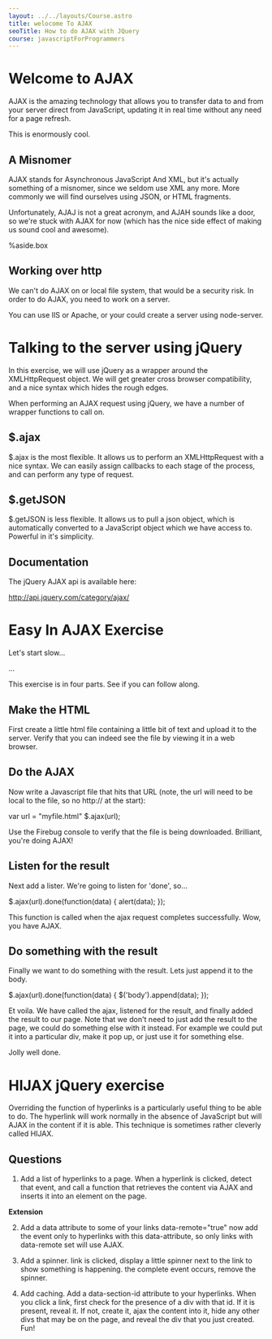 ```yaml
---
layout: ../../layouts/Course.astro
title: welocome To AJAX
seoTitle: How to do AJAX with JQuery
course: javascriptForProgrammers
---
```


# Welcome to AJAX

AJAX is the amazing technology that allows you to transfer data to and from your server direct from JavaScript, updating it in real time without any need for a page refresh.

This is enormously cool.

## A Misnomer

AJAX stands for Asynchronous JavaScript And XML, but it's actually something of a misnomer, since we seldom use XML any more. More commonly we will find ourselves using JSON, or HTML fragments.

Unfortunately, AJAJ is not a great acronym, and AJAH sounds like a door, so we're stuck with AJAX for now (which has the nice side effect of making us sound cool and awesome).

%aside.box

## Working over http

We can't do AJAX on or local file system, that would be a security risk. In order to do AJAX, you need to work on a server.

You can use IIS or Apache, or your could create a server using node-server.

# Talking to the server using jQuery

In this exercise, we will use jQuery as a wrapper around the XMLHttpRequest object. We will get greater cross browser compatibility, and a nice syntax which hides the rough edges.

When performing an AJAX request using jQuery, we have a number of wrapper functions to call on.

## $.ajax

$.ajax is the most flexible. It allows us to perform an XMLHttpRequest with a nice syntax. We can easily assign callbacks to each stage of the process, and can perform any type of request.

## $.getJSON

$.getJSON is less flexible. It allows us to pull a json object, which is automatically converted to a JavaScript object which we have access to. Powerful in it's simplicity.

## Documentation

The jQuery AJAX api is available here:

http://api.jquery.com/category/ajax/

# Easy In AJAX Exercise

Let's start slow...

...

This exercise is in four parts. See if you can follow along.

## Make the HTML

First create a little html file containing a little bit of text and upload it to the server. Verify that you can indeed see the file by viewing it in a web browser.

## Do the AJAX

Now write a Javascript file that hits that URL (note, the url will need to be local to the file, so no http:// at the start):

var url = "myfile.html"
$.ajax(url);

Use the Firebug console to verify that the file is being downloaded. Brilliant, you're doing AJAX!

## Listen for the result

Next add a lister. We're going to listen for 'done', so...

$.ajax(url).done(function(data) {
alert(data);
});

This function is called when the ajax request completes successfully. Wow, you have AJAX.

## Do something with the result

Finally we want to do something with the result. Lets just append it to the body.

$.ajax(url).done(function(data) {
$('body').append(data);
});

Et voila. We have called the ajax, listened for the result, and finally added the result to our page. Note that we don't need to just add the result to the page, we could do something else with it instead. For example we could put it into a particular div, make it pop up, or just use it for something else.

Jolly well done.

# HIJAX jQuery exercise

Overriding the function of hyperlinks is a particularly useful thing to be able to do. The hyperlink will work normally in the absence of JavaScript but will AJAX in the content if it is able. This technique is sometimes rather cleverly called HIJAX.

## Questions

1. Add a list of hyperlinks to a page. When a hyperlink is clicked, detect that event, and call a function that retrieves the content via AJAX and inserts it into an element on the page.

**Extension**

2. Add a data attribute to some of your links data-remote="true" now add the event only to hyperlinks with this data-attribute, so only links with data-remote set will use AJAX.

3. Add a spinner. link is clicked, display a little spinner next to the link to show something is happening. the complete event occurs, remove the spinner.

4. Add caching. Add a data-section-id attribute to your hyperlinks. When you click a link, first check for the presence of a div with that id. If it is present, reveal it. If not, create it, ajax the content into it, hide any other divs that may be on the page, and reveal the div that you just created. Fun!
